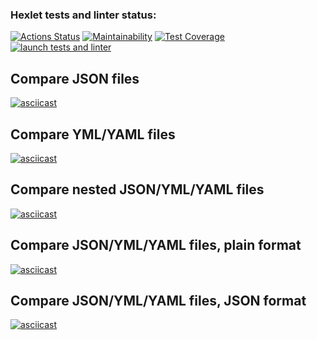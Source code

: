 ### Hexlet tests and linter status:
[![Actions Status](https://github.com/Cholym/backend-project-lvl2/workflows/hexlet-check/badge.svg)](https://github.com/Cholym/backend-project-lvl2/actions)
[![Maintainability](https://api.codeclimate.com/v1/badges/68eeec1f13cd42b97b64/maintainability)](https://codeclimate.com/github/Cholym/backend-project-lvl2/maintainability)
[![Test Coverage](https://api.codeclimate.com/v1/badges/68eeec1f13cd42b97b64/test_coverage)](https://codeclimate.com/github/Cholym/backend-project-lvl2/test_coverage)
[![launch tests and linter](https://github.com/Cholym/backend-project-lvl2/actions/workflows/gendiff.yml/badge.svg)](https://github.com/Cholym/backend-project-lvl2/actions/workflows/gendiff.yml)

## Compare JSON files
[![asciicast](https://asciinema.org/a/513280.svg)](https://asciinema.org/a/513280)

## Compare YML/YAML files
[![asciicast](https://asciinema.org/a/513558.svg)](https://asciinema.org/a/513558)

## Compare nested JSON/YML/YAML files
[![asciicast](https://asciinema.org/a/521517.svg)](https://asciinema.org/a/521517)

## Compare JSON/YML/YAML files, plain format
[![asciicast](https://asciinema.org/a/521985.svg)](https://asciinema.org/a/521985)

## Compare JSON/YML/YAML files, JSON format
[![asciicast](https://asciinema.org/a/522040.svg)](https://asciinema.org/a/522040)
